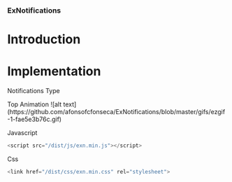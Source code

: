 ### ExNotifications

# Introduction

# Implementation

<p>Notifications Type</p>
<label>Top Animation</label>
![alt text](https://github.com/afonsofcfonseca/ExNotifications/blob/master/gifs/ezgif-1-fae5e3b76c.gif)


Javascript
```js
<script src="/dist/js/exn.min.js"></script>
```
Css
```js
<link href="/dist/css/exn.min.css" rel="stylesheet">
```
